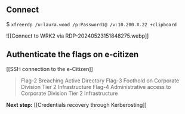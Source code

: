## Connect
$ `xfreerdp /u:laura.wood /p:Password1@ /v:10.200.X.22 +clipboard`

![[Connect to WRK2 via RDP-20240523151848275.webp]]

## Authenticate the flags on e-citizen

[[SSH connection to the e-Citizen]]

>Flag-2 Breaching Active Directory
>Flag-3 Foothold on Corporate Division Tier 2 Infrastructure
>Flag-4 Administrative access to Corporate Division Tier 2 Infrastructure

**Next step:** [[Credentials recovery through Kerberosting]]

